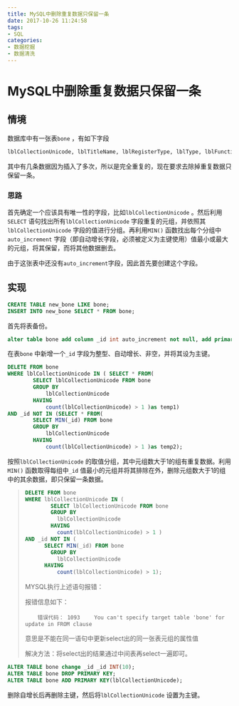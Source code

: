 ```yaml
---
title: MySQL中删除重复数据只保留一条
date: 2017-10-26 11:24:58
tags: 
- SQL
categories: 
- 数据挖掘
- 数据清洗
---
```


# MySQL中删除重复数据只保留一条

## 情境

数据库中有一张表`bone` ，有如下字段

```sql
lblCollectionUnicode, lblTitleName, lblRegisterType, lblType, lblFunctions, lblDimension, lblChineseDisplay, lblWestDisplay, lblDescription, imgShowImage
```

其中有几条数据因为插入了多次，所以是完全重复的，现在要求去除掉重复数据只保留一条。

### 思路

首先确定一个应该具有唯一性的字段，比如`lblCollectionUnicode` 。然后利用`SELECT` 语句找出所有`lblCollectionUnicode` 字段重复的元组，并依照其`lblCollectionUnicode` 字段的值进行分组。再利用`MIN()` 函数找出每个分组中`auto_increment` 字段（即自动增长字段，必须被定义为主键使用）值最小或最大的元组，将其保留，而将其他数据删去。

由于这张表中还没有`auto_increment`字段，因此首先要创建这个字段。

## 实现

```sql
CREATE TABLE new_bone LIKE bone;   
INSERT INTO new_bone SELECT * FROM bone;  
```

首先将表备份。

```sql
alter table bone add column _id int auto_increment not null, add primary key(_id);
```

在表`bone` 中新增一个`_id` 字段为整型、自动增长、非空，并将其设为主键。

```sql
DELETE FROM bone
WHERE lblCollectionUnicode IN ( SELECT * FROM(
        SELECT lblCollectionUnicode FROM bone 
        GROUP BY 
			lblCollectionUnicode 
        HAVING 
			count(lblCollectionUnicode) > 1 )as temp1)
AND _id NOT IN (SELECT * FROM( 
		SELECT MIN(_id) FROM bone 
        GROUP BY
			lblCollectionUnicode
		HAVING
			count(lblCollectionUnicode) > 1 )as temp2);
```

按照`lblCollectionUnicode` 的取值分组，其中元组数大于1的组有重复数据。利用`MIN()` 函数取得每组中`_id` 值最小的元组并将其排除在外，删除元组数大于1的组中的其余数据，即只保留一条数据。

> ```sql
> DELETE FROM bone
> WHERE lblCollectionUnicode IN (
>         SELECT lblCollectionUnicode FROM bone 
>         GROUP BY 
> 			lblCollectionUnicode 
>         HAVING 
> 			count(lblCollectionUnicode) > 1 )
> AND _id NOT IN (
> 		SELECT MIN(_id) FROM bone 
>         GROUP BY
> 			lblCollectionUnicode
> 		HAVING
> 			count(lblCollectionUnicode) > 1);
> ```
>
> MYSQL执行上述语句报错：
>
> 报错信息如下：
>
> 　　`错误代码： 1093`
> 　　`You can't specify target table 'bone' for update in FROM clause`
>
> 意思是不能在同一语句中更新select出的同一张表元组的属性值
>
> 解决方法：将select出的结果通过中间表再select一遍即可。

```sql
ALTER TABLE bone change _id _id INT(10);
ALTER TABLE bone DROP PRIMARY KEY;
ALTER TABLE bone ADD PRIMARY KEY(lblCollectionUnicode);
```

删除自增长后再删除主键，然后将`lblCollectionUnicode` 设置为主键。

